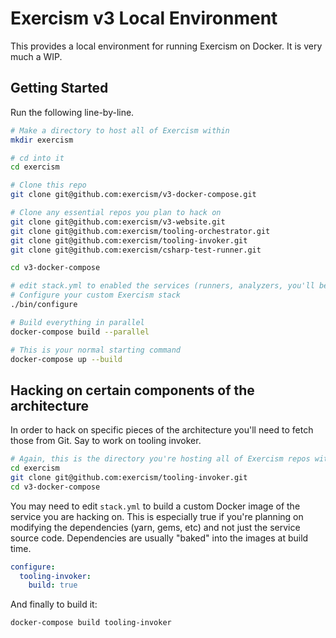 # Exercism v3 Local Environment

This provides a local environment for running Exercism on Docker. It is very much a WIP.

## Getting Started

Run the following line-by-line.

```bash
# Make a directory to host all of Exercism within
mkdir exercism

# cd into it
cd exercism

# Clone this repo
git clone git@github.com:exercism/v3-docker-compose.git

# Clone any essential repos you plan to hack on
git clone git@github.com:exercism/v3-website.git
git clone git@github.com:exercism/tooling-orchestrator.git
git clone git@github.com:exercism/tooling-invoker.git
git clone git@github.com:exercism/csharp-test-runner.git

cd v3-docker-compose

# edit stack.yml to enabled the services (runners, analyzers, you'll be using)
# Configure your custom Exercism stack
./bin/configure

# Build everything in parallel
docker-compose build --parallel

# This is your normal starting command
docker-compose up --build
```

## Hacking on certain components of the architecture

In order to hack on specific pieces of the architecture you'll need to fetch those from Git.  Say to work on tooling invoker.

```bash
# Again, this is the directory you're hosting all of Exercism repos within
cd exercism
git clone git@github.com:exercism/tooling-invoker.git
cd v3-docker-compose
```

You may need to edit `stack.yml` to build a custom Docker image of the service you are hacking on.  This is especially true if you're planning on modifying the dependencies (yarn, gems, etc) and not just the service source code. Dependencies are usually "baked" into the images at build time.

```yaml
configure:
  tooling-invoker:
    build: true
```

And finally to build it:

```bash
docker-compose build tooling-invoker
```